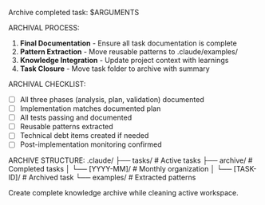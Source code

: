 Archive completed task: $ARGUMENTS

ARCHIVAL PROCESS:

1. **Final Documentation** - Ensure all task documentation is complete
2. **Pattern Extraction** - Move reusable patterns to .claude/examples/
3. **Knowledge Integration** - Update project context with learnings
4. **Task Closure** - Move task folder to archive with summary

ARCHIVAL CHECKLIST:

- [ ] All three phases (analysis, plan, validation) documented
- [ ] Implementation matches documented plan
- [ ] All tests passing and documented
- [ ] Reusable patterns extracted
- [ ] Technical debt items created if needed
- [ ] Post-implementation monitoring confirmed

ARCHIVE STRUCTURE:
.claude/
├── tasks/              # Active tasks
├── archive/           # Completed tasks
│   └── [YYYY-MM]/       # Monthly organization
│       └── [TASK-ID]/  # Archived task
└── examples/          # Extracted patterns

Create complete knowledge archive while cleaning active workspace.
